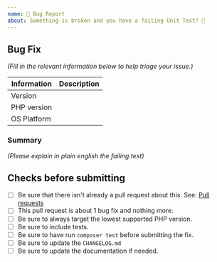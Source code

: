 ```yaml
---
name: 🐛 Bug Report
about: Something is broken and you have a failing Unit Test? 🔨
---
```


## Bug Fix

_(Fill in the relevant information below to help triage your issue.)_

| Information | Description |
|-------------|-------------|
| Version     |             |
| PHP version |             |
| OS Platform |             |

### Summary

_(Please explain in plain english the failing test)_

## Checks before submitting

* [ ] Be sure that there isn't already a pull request about this. See: [Pull requests](https://github.com/bakame-php/aide-ndjson/pulls)
* [ ] This pull request is about 1 bug fix and nothing more.
* [ ] Be sure to always target the lowest supported PHP version.
* [ ] Be sure to include tests.
* [ ] Be sure to have run `composer test` before submitting the fix.
* [ ] Be sure to update the `CHANGELOG.md` 
* [ ] Be sure to update the documentation if needed.

